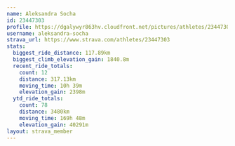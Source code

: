 ```yaml
---
name: Aleksandra Socha
id: 23447303
profile: https://dgalywyr863hv.cloudfront.net/pictures/athletes/23447303/14745546/4/large.jpg
username: aleksandra-socha
strava_url: https://www.strava.com/athletes/23447303
stats:
  biggest_ride_distance: 117.89km
  biggest_climb_elevation_gain: 1840.8m
  recent_ride_totals:
    count: 12
    distance: 317.13km
    moving_time: 10h 39m
    elevation_gain: 2398m
  ytd_ride_totals:
    count: 78
    distance: 3480km
    moving_time: 169h 48m
    elevation_gain: 40291m
layout: strava_member
--- 
```

